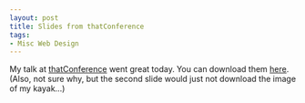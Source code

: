 ```yaml
---
layout: post
title: Slides from thatConference
tags:
- Misc Web Design
---
```


My talk at [thatConference](http://thatconference.com) went great today.  You can download them [here](/uploads/2013/7-things-presentation.pdf).  (Also, not sure why, but the second slide would just not download the image of my kayak...)
